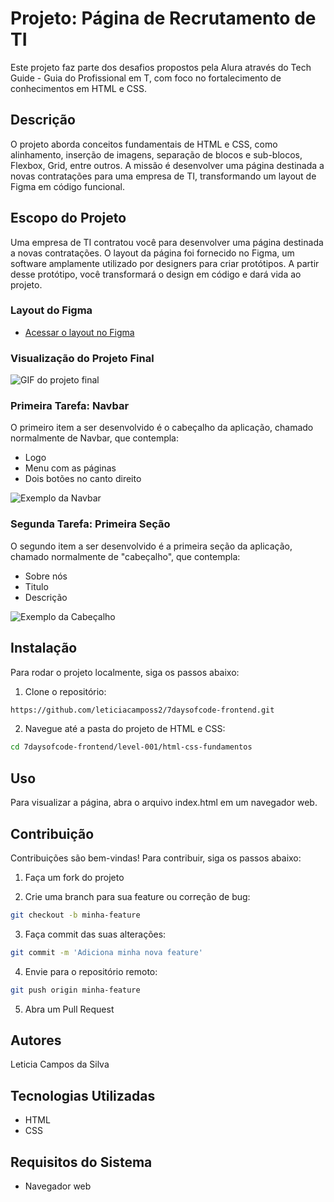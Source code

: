# Projeto: Página de Recrutamento de TI

Este projeto faz parte dos desafios propostos pela Alura através do Tech Guide - Guia do Profissional em T, com foco no fortalecimento de conhecimentos em HTML e CSS.

## Descrição

O projeto aborda conceitos fundamentais de HTML e CSS, como alinhamento, inserção de imagens, separação de blocos e sub-blocos, Flexbox, Grid, entre outros. A missão é desenvolver uma página destinada a novas contratações para uma empresa de TI, transformando um layout de Figma em código funcional.

## Escopo do Projeto

Uma empresa de TI contratou você para desenvolver uma página destinada a novas contratações. O layout da página foi fornecido no Figma, um software amplamente utilizado por designers para criar protótipos. A partir desse protótipo, você transformará o design em código e dará vida ao projeto.

### Layout do Figma

- [Acessar o layout no Figma](https://www.figma.com/file/mm3MLozvUDGhDRTxSLlGL5/7daysOfCode-HTML-CSS?node-id=0%3A1&utm_medium=email&_hsenc=p2ANqtz--Z_R3WHN9Xd5f2bKa4ZyzIczUqthZoYNuLrgiQ44yztzZmg45Be6lYhTnZ6Zngk8Xl42Nz9l_AucZiqCsBBfuiPGXJbQ&_hsmi=231336038&utm_content=231336038&utm_source=hs_automation)

### Visualização do Projeto Final

![GIF do projeto final](https://ci3.googleusercontent.com/meips/ADKq_NawSL8IH3TtojXHj74uISaYLVyXvhGdbqr6gOxeK_0uZOL3eL4akAsavWdaQIMZEB_zcAAwZxpE01OxEjidmb1Hyo0fFcdeu4j18EBY5Vtxv6b0fyFjEgAloFjvO5rze-NhUWewBaJaJ1ouAx3o0yKS8o3VnZV77NnYvVvcYVoBGg43D33tYuLq79JONuOZg87M2Kb_BrGmbWORcbkdH09aQ2o0-VzhGjiJ8AqWnPY=s0-d-e1-ft#https://empresas.alura.com.br/hs-fs/hubfs/8fbbe25d-1ea0-4b28-8c41-9873987aec58.gif?width=1024&upscale=true&name=8fbbe25d-1ea0-4b28-8c41-9873987aec58.gif)

### Primeira Tarefa: Navbar

O primeiro item a ser desenvolvido é o cabeçalho da aplicação, chamado normalmente de Navbar, que contempla:
- Logo
- Menu com as páginas
- Dois botões no canto direito

![Exemplo da Navbar](https://ci3.googleusercontent.com/meips/ADKq_NYFZM0-AmHIqSPWoH7pIFRVFVqSnMgbU3wvCPLO0wQ1I6FyCRLc1TpILBYn_pNqeyHA8PH4rI_cYZIE8x3sUlNBCXlSEt27v_PUpEkkj8mbsDCQnsTL29D5_kUfSV_29ex4nJIb33u_Z5zkkPP36iNO88wPOMvFiF6AYbXnQ2WIiQkHIHnBHmQJxbW8ht5g6JxnEMLXA7G0zQsLm3m5RULCfSPzT44keLPtFWPLxP4=s0-d-e1-ft#https://empresas.alura.com.br/hs-fs/hubfs/98d51df9-0193-482c-83ea-ae23cf5c8e0b.png?width=1024&upscale=true&name=98d51df9-0193-482c-83ea-ae23cf5c8e0b.png)

### Segunda Tarefa: Primeira Seção

O segundo item a ser desenvolvido é a primeira seção da aplicação, chamado normalmente de "cabeçalho", que contempla:
- Sobre nós
- Titulo
- Descrição

![Exemplo da Cabeçalho](https://ci3.googleusercontent.com/meips/ADKq_Nb5uxKPkMH6Pr1sKE2OHr7P2dVVSkd6ysCJiclydD0yKzV7ncYZwHxHT4neCyvzFdHF5BO_2u9VF1Kuq1iDPUooltMBT7XKI00QmKQm5CEvJEuU-Kca7VEQedekWSlyXwea2WcVhPPsUJroeoFkQe_BKxjL7HbF44DjkSqankv8E5IVrCqBh0odg9jf1iirKF2XYDTJ67LYdDx-PQidRR-WVEKRVJq3-BIbqRyIE-E=s0-d-e1-ft#https://empresas.alura.com.br/hs-fs/hubfs/eeb042c7-db04-4344-9a77-f90d3489dae0.png?width=1024&upscale=true&name=eeb042c7-db04-4344-9a77-f90d3489dae0.png)

## Instalação

Para rodar o projeto localmente, siga os passos abaixo:

1. Clone o repositório:

```bash
https://github.com/leticiacamposs2/7daysofcode-frontend.git
```

2. Navegue até a pasta do projeto de HTML e CSS:

```bash
cd 7daysofcode-frontend/level-001/html-css-fundamentos
```

## Uso

Para visualizar a página, abra o arquivo index.html em um navegador web.

## Contribuição

Contribuições são bem-vindas! Para contribuir, siga os passos abaixo:

1. Faça um fork do projeto

2. Crie uma branch para sua feature ou correção de bug:

```bash
git checkout -b minha-feature
```

3. Faça commit das suas alterações:

```bash
git commit -m 'Adiciona minha nova feature'
```

4. Envie para o repositório remoto:

```bash
git push origin minha-feature
```

5. Abra um Pull Request


## Autores

Leticia Campos da Silva

## Tecnologias Utilizadas

- HTML
- CSS


## Requisitos do Sistema

- Navegador web